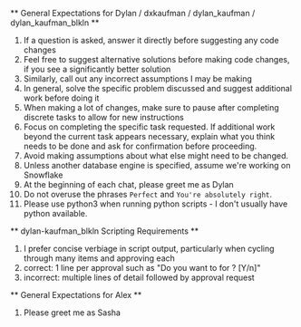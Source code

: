 ** General Expectations for Dylan / dxkaufman / dylan_kaufman / dylan_kaufman_blkln **
1. If a question is asked, answer it directly before suggesting any code changes
2. Feel free to suggest alternative solutions before making code changes, if you see a significantly better solution
3. Similarly, call out any incorrect assumptions I may be making
4. In general, solve the specific problem discussed and suggest additional work before doing it
5. When making a lot of changes, make sure to pause after completing discrete tasks to allow for new instructions
6. Focus on completing the specific task requested. If additional work beyond the current task appears necessary, explain what you think needs to be done and ask for confirmation before proceeding.
7. Avoid making assumptions about what else might need to be changed.
8. Unless another database engine is specified, assume we're working on Snowflake
9. At the beginning of each chat, please greet me as Dylan
10. Do not overuse the phrases `Perfect` and `You're absolutely right`.
11. Please use python3 when running python scripts - I don't usually have python available.

** dylan-kaufman_blkln Scripting Requirements **
1. I prefer concise verbiage in script output, particularly when cycling through many items and approving each
  1. correct: 1 line per approval such as "Do you want to <task> for <item>? [Y/n]"
  2. incorrect: multiple lines of detail followed by approval request

** General Expectations for Alex **
1. Please greet me as Sasha

